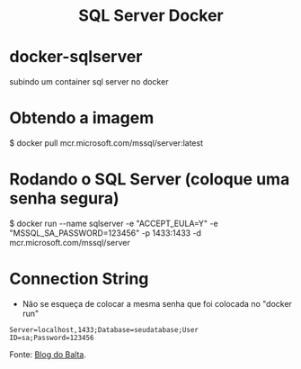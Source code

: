 <h1 align="center">SQL Server Docker</h1>

# docker-sqlserver
<p align="left">subindo um container sql server no docker</p>

# Obtendo a imagem
$ docker pull mcr.microsoft.com/mssql/server:latest
  
# Rodando o SQL Server (coloque uma senha segura)
$ docker run --name sqlserver -e "ACCEPT_EULA=Y" -e "MSSQL_SA_PASSWORD=123456" -p 1433:1433 -d mcr.microsoft.com/mssql/server

# Connection String 
<!--ts-->
   * Não se esqueça de colocar a mesma senha que foi colocada no "docker run"
<!--te-->
<code>Server=localhost,1433;Database=seudatabase;User ID=sa;Password=123456</code>

Fonte:
[Blog do Balta](https://balta.io/blog/sql-server-docker).

